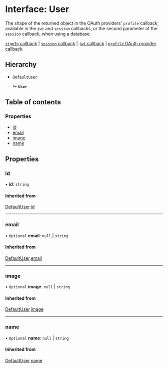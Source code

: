 # Interface: User

The shape of the returned object in the OAuth providers' `profile` callback,
available in the `jwt` and `session` callbacks,
or the second parameter of the `session` callback, when using a database.

[`signIn` callback](https://next-auth.js.org/configuration/callbacks#sign-in-callback) |
[`session` callback](https://next-auth.js.org/configuration/callbacks#jwt-callback) |
[`jwt` callback](https://next-auth.js.org/configuration/callbacks#jwt-callback) |
[`profile` OAuth provider callback](https://next-auth.js.org/configuration/providers#using-a-custom-provider)

## Hierarchy

- [`DefaultUser`](DefaultUser.md)

  ↳ **`User`**

## Table of contents

### Properties

- [id](User.md#id)
- [email](User.md#email)
- [image](User.md#image)
- [name](User.md#name)

## Properties

### id

• **id**: `string`

#### Inherited from

[DefaultUser](DefaultUser.md).[id](DefaultUser.md#id)

___

### email

• `Optional` **email**: ``null`` \| `string`

#### Inherited from

[DefaultUser](DefaultUser.md).[email](DefaultUser.md#email)

___

### image

• `Optional` **image**: ``null`` \| `string`

#### Inherited from

[DefaultUser](DefaultUser.md).[image](DefaultUser.md#image)

___

### name

• `Optional` **name**: ``null`` \| `string`

#### Inherited from

[DefaultUser](DefaultUser.md).[name](DefaultUser.md#name)

